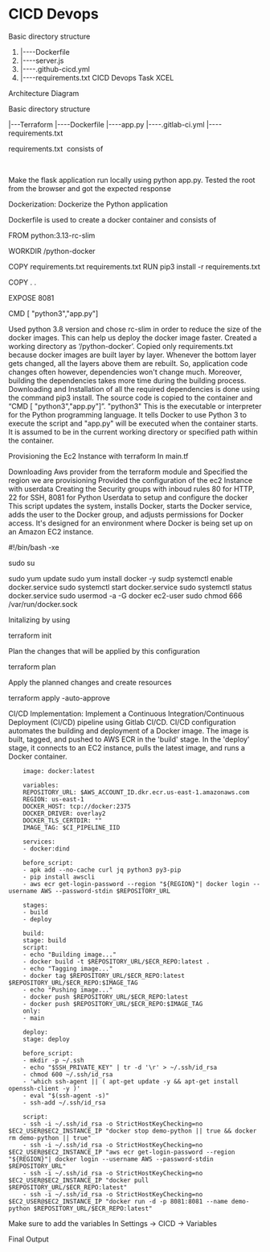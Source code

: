 # CICD Devops
Basic directory structure
1. |----Dockerfile
2. |----server.js
4. |----.github-cicd.yml
5. |----requirements.txt
CICD Devops Task XCEL

Architecture Diagram
  
  
    
  



Basic directory structure

 |---Terraform
 |----Dockerfile
 |----app.py
 |----.gitlab-ci.yml
 |----requirements.txt




requirements.txt  consists of


   

Make the flask application run locally using python app.py. Tested the root  from the browser and got the expected response



Dockerization: Dockerize the Python application

Dockerfile is used to create a docker container and consists of 


FROM python:3.13-rc-slim

WORKDIR /python-docker

COPY requirements.txt requirements.txt
RUN pip3 install -r requirements.txt

COPY . .

EXPOSE 8081

CMD [ "python3","app.py"]


Used python 3.8 version and chose rc-slim in order to reduce the size of the docker images. This can help us deploy the docker image faster. Created a working directory as ‘/python-docker’. Copied only requirements.txt because docker images are built layer by layer. Whenever the bottom layer gets changed, all the layers above them are rebuilt. So, application code changes often however, dependencies won't change much. Moreover, building the dependencies takes more time during the building process. Downloading and Installation of all the required dependencies is done using the command pip3 install. The source code is copied to the container and “CMD [ "python3","app.py"]”. "python3" This is the executable or interpreter for the Python programming language. It tells Docker to use Python 3 to execute the script and "app.py" will be executed when the container starts. It is assumed to be in the current working directory or specified path within the container.

Provisioning the Ec2 Instance with terraform
In main.tf

Downloading Aws provider from the terraform module and
Specified the region we are provisioning
Provided the configuration of the ec2 Instance with userdata
Creating the Security groups with inboud rules 80 for HTTP, 22 for SSH, 8081 for Python
Userdata to setup and configure the docker
This script updates the system, installs Docker, starts the Docker service, adds the user to the Docker group, and adjusts permissions for Docker access. It's designed for an environment where Docker is being set up on an Amazon EC2 instance.


#!/bin/bash -xe

sudo su

sudo yum update
sudo yum install docker -y
sudp systemctl enable docker.service
sudo systemctl start docker.service
sudo systemctl status docker.service
sudo usermod -a -G docker ec2-user
sudo chmod 666 /var/run/docker.sock




Initalizing by using

terraform init


Plan the changes that will be applied by this configuration

terraform plan


Apply the planned changes and create resources

terraform apply -auto-approve



CI/CD Implementation: Implement a Continuous Integration/Continuous Deployment (CI/CD) pipeline using Gitlab CI/CD.
CI/CD configuration automates the building and deployment of a Docker image. The image is built, tagged, and pushed to AWS ECR in the 'build' stage. In the 'deploy' stage, it connects to an EC2 instance, pulls the latest image, and runs a Docker container.

        image: docker:latest

        variables:
        REPOSITORY_URL: $AWS_ACCOUNT_ID.dkr.ecr.us-east-1.amazonaws.com
        REGION: us-east-1
        DOCKER_HOST: tcp://docker:2375
        DOCKER_DRIVER: overlay2
        DOCKER_TLS_CERTDIR: ""
        IMAGE_TAG: $CI_PIPELINE_IID

        services:
        - docker:dind

        before_script:
        - apk add --no-cache curl jq python3 py3-pip
        - pip install awscli
        - aws ecr get-login-password --region "${REGION}"| docker login --username AWS --password-stdin $REPOSITORY_URL 

        stages:
        - build
        - deploy

        build:
        stage: build
        script:
        - echo "Building image..."
        - docker build -t $REPOSITORY_URL/$ECR_REPO:latest .
        - echo "Tagging image..."
        - docker tag $REPOSITORY_URL/$ECR_REPO:latest $REPOSITORY_URL/$ECR_REPO:$IMAGE_TAG
        - echo "Pushing image..."
        - docker push $REPOSITORY_URL/$ECR_REPO:latest
        - docker push $REPOSITORY_URL/$ECR_REPO:$IMAGE_TAG
        only:
        - main

        deploy:  
        stage: deploy

        before_script:
        - mkdir -p ~/.ssh
        - echo "$SSH_PRIVATE_KEY" | tr -d '\r' > ~/.ssh/id_rsa
        - chmod 600 ~/.ssh/id_rsa
        - 'which ssh-agent || ( apt-get update -y && apt-get install openssh-client -y )'
        - eval "$(ssh-agent -s)"
        - ssh-add ~/.ssh/id_rsa

        script:
        - ssh -i ~/.ssh/id_rsa -o StrictHostKeyChecking=no $EC2_USER@$EC2_INSTANCE_IP "docker stop demo-python || true && docker rm demo-python || true"
        - ssh -i ~/.ssh/id_rsa -o StrictHostKeyChecking=no $EC2_USER@$EC2_INSTANCE_IP "aws ecr get-login-password --region "${REGION}"| docker login --username AWS --password-stdin $REPOSITORY_URL"
        - ssh -i ~/.ssh/id_rsa -o StrictHostKeyChecking=no $EC2_USER@$EC2_INSTANCE_IP "docker pull $REPOSITORY_URL/$ECR_REPO:latest"
        - ssh -i ~/.ssh/id_rsa -o StrictHostKeyChecking=no $EC2_USER@$EC2_INSTANCE_IP "docker run -d -p 8081:8081 --name demo-python $REPOSITORY_URL/$ECR_REPO:latest"
        


Make sure to add the variables In Settings -> CICD -> Variables


Final Output


